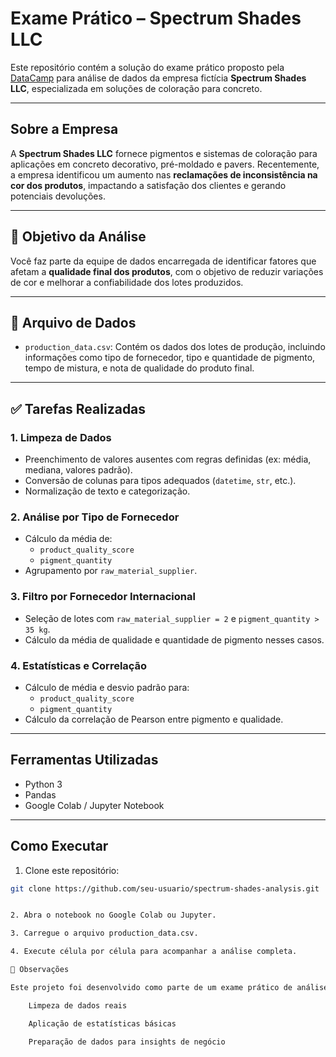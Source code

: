 # Exame Prático – Spectrum Shades LLC

Este repositório contém a solução do exame prático proposto pela [DataCamp](https://www.datacamp.com/) para análise de dados da empresa fictícia **Spectrum Shades LLC**, especializada em soluções de coloração para concreto.

---

## Sobre a Empresa

A **Spectrum Shades LLC** fornece pigmentos e sistemas de coloração para aplicações em concreto decorativo, pré-moldado e pavers. Recentemente, a empresa identificou um aumento nas **reclamações de inconsistência na cor dos produtos**, impactando a satisfação dos clientes e gerando potenciais devoluções.

---

## 🎯 Objetivo da Análise

Você faz parte da equipe de dados encarregada de identificar fatores que afetam a **qualidade final dos produtos**, com o objetivo de reduzir variações de cor e melhorar a confiabilidade dos lotes produzidos.

---

## 📁 Arquivo de Dados

- `production_data.csv`: Contém os dados dos lotes de produção, incluindo informações como tipo de fornecedor, tipo e quantidade de pigmento, tempo de mistura, e nota de qualidade do produto final.

---

## ✅ Tarefas Realizadas

### 1. Limpeza de Dados
- Preenchimento de valores ausentes com regras definidas (ex: média, mediana, valores padrão).
- Conversão de colunas para tipos adequados (`datetime`, `str`, etc.).
- Normalização de texto e categorização.

### 2. Análise por Tipo de Fornecedor
- Cálculo da média de:
  - `product_quality_score`
  - `pigment_quantity`
- Agrupamento por `raw_material_supplier`.

### 3. Filtro por Fornecedor Internacional
- Seleção de lotes com `raw_material_supplier = 2` e `pigment_quantity > 35 kg`.
- Cálculo da média de qualidade e quantidade de pigmento nesses casos.

### 4. Estatísticas e Correlação
- Cálculo de média e desvio padrão para:
  - `product_quality_score`
  - `pigment_quantity`
- Cálculo da correlação de Pearson entre pigmento e qualidade.

---

## Ferramentas Utilizadas

- Python 3
- Pandas
- Google Colab / Jupyter Notebook

---

## Como Executar

1. Clone este repositório:

```bash
git clone https://github.com/seu-usuario/spectrum-shades-analysis.git


2. Abra o notebook no Google Colab ou Jupyter.

3. Carregue o arquivo production_data.csv.

4. Execute célula por célula para acompanhar a análise completa.

📌 Observações

Este projeto foi desenvolvido como parte de um exame prático de análise de dados, com foco em:

    Limpeza de dados reais

    Aplicação de estatísticas básicas

    Preparação de dados para insights de negócio